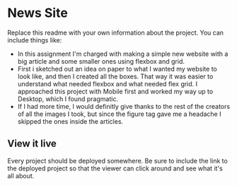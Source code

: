 # News Site

Replace this readme with your own information about the project. You can include things like:

- In this assignment I'm charged with making a simple new website with a big article and some smaller ones using flexbox and grid.
- First i sketched out an idea on paper to what I wanted my website to look like, and then I created all the boxes. That way it was easier to understand what needed flexbox and what needed flex grid. I approached this project with Mobile first and worked my way up to Desktop, which I found pragmatic.  
- If I had more time, I would definitly give thanks to the rest of the creators of all the images I took, but since the figure tag gave me a headache I skipped the ones inside the articles.

## View it live
Every project should be deployed somewhere. Be sure to include the link to the deployed project so that the viewer can click around and see what it's all about.
